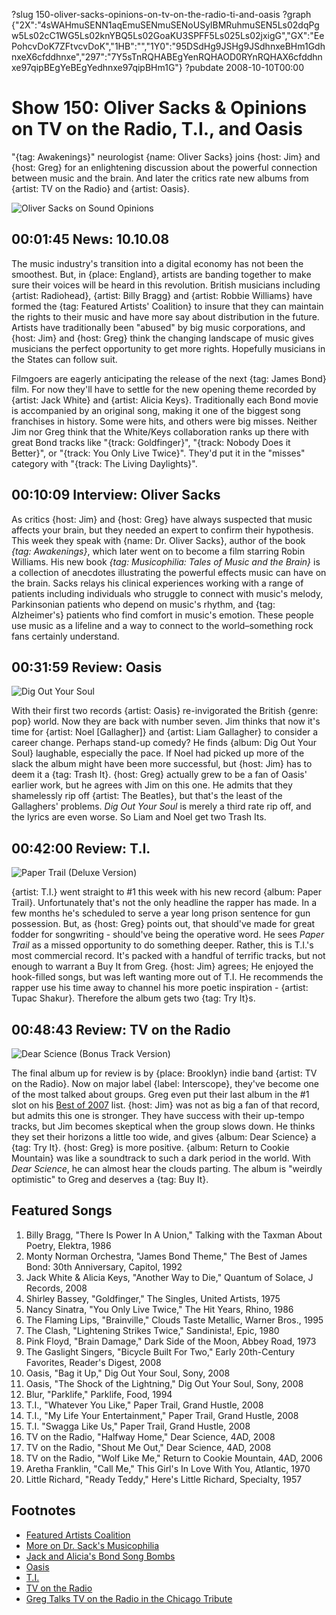 ?slug 150-oliver-sacks-opinions-on-tv-on-the-radio-ti-and-oasis
?graph {"2X":"4sWAHmuSENN1aqEmuSENmuSENoUSylBMRuhmuSEN5Ls02dqPgw5Ls02cC1WG5Ls02knYBQ5Ls02GoaKU3SPFF5Ls025Ls02jxigG","GX":"EePohcvDoK7ZFtvcvDoK","1HB":"","1Y0":"95DSdHg9JSHg9JSdhnxeBHm1GdhnxeX6cfddhnxe","297":"7Y5sTnRQHABEgYenRQHAOD0RYnRQHAX6cfddhnxe97qipBEgYeBEgYedhnxe97qipBHm1G"}
?pubdate 2008-10-10T00:00

# Show 150: Oliver Sacks & Opinions on TV on the Radio, T.I., and Oasis
"{tag: Awakenings}" neurologist {name:  Oliver Sacks} joins {host: Jim} and {host: Greg} for an enlightening discussion about the powerful connection between music and the brain. And later the critics rate new albums from {artist: TV on the Radio} and {artist: Oasis}. 

![Oliver Sacks on Sound Opinions](//static.soundopinions.org/images/2008/oliver_sacks.jpg)

## 00:01:45 News: 10.10.08
The music industry's transition into a digital economy has not been the smoothest. But, in {place: England}, artists are banding together to make sure their voices will be heard in this revolution. British musicians including {artist: Radiohead}, {artist: Billy Bragg} and {artist: Robbie Williams} have formed the {tag: Featured Artists' Coalition} to insure that they can maintain the rights to their music and have more say about distribution in the future. Artists have traditionally been "abused" by big music corporations, and {host: Jim} and {host: Greg} think the changing landscape of music gives musicians the perfect opportunity to get more rights. Hopefully musicians in the States can follow suit.

Filmgoers are eagerly anticipating the release of the next {tag: James Bond} film. For now they'll have to settle for the new opening theme recorded by {artist: Jack White} and {artist: Alicia Keys}. Traditionally each Bond movie is accompanied by an original song, making it one of the biggest song franchises in history. Some were hits, and others were big misses. Neither Jim nor Greg think that the White/Keys collaboration ranks up there with great Bond tracks like "{track: Goldfinger}", "{track: Nobody Does it Better}", or "{track: You Only Live Twice}". They'd put it in the "misses" category with "{track: The Living Daylights}".

## 00:10:09 Interview: Oliver Sacks
As critics {host: Jim} and {host: Greg} have always suspected that music affects your brain, but they needed an expert to confirm their hypothesis. This week they speak with {name: Dr. Oliver Sacks}, author of the book *{tag: Awakenings}*, which later went on to become a film starring Robin Williams. His new book *{tag: Musicophilia: Tales of Music and the Brain}* is a collection of anecdotes illustrating the powerful effects music can have on the brain. Sacks relays his clinical experiences working with a range of patients including individuals who struggle to connect with music's melody, Parkinsonian patients who depend on music's rhythm, and {tag: Alzheimer's} patients who find comfort in music's emotion. These people use music as a lifeline and a way to connect to the world–something rock fans certainly understand.

## 00:31:59 Review: Oasis
![Dig Out Your Soul](//static.soundopinions.org/assets/150/1HB0.jpg "512633/1196089572")

With their first two records {artist: Oasis} re-invigorated the British {genre: pop} world. Now they are back with number seven. Jim thinks that now it's time for {artist: Noel [Gallagher]} and {artist: Liam Gallagher} to consider a career change. Perhaps stand-up comedy? He finds {album: Dig Out Your Soul} laughable, especially the pace. If Noel had picked up more of the slack the album might have been more successful, but {host: Jim} has to deem it a {tag: Trash It}. {host: Greg} actually grew to be a fan of Oasis' earlier work, but he agrees with Jim on this one. He admits that they shamelessly rip off {artist: The Beatles}, but that's the least of the Gallaghers' problems. *Dig Out Your Soul* is merely a third rate rip off, and the lyrics are even worse. So Liam and Noel get two Trash Its.

## 00:42:00 Review: T.I.
![Paper Trail (Deluxe Version)](//static.soundopinions.org/assets/150/1Y00.jpg "14967/291279841")

{artist: T.I.} went straight to #1 this week with his new record {album: Paper Trail}. Unfortunately that's not the only headline the rapper has made. In a few months he's scheduled to serve a year long prison sentence for gun possession. But, as {host: Greg} points out, that should've made for great fodder for songwriting - should've being the operative word. He sees *Paper Trail* as a missed opportunity to do something deeper. Rather, this is T.I.'s most commercial record. It's packed with a handful of terrific tracks, but not enough to warrant a Buy It from Greg. {host: Jim} agrees; He enjoyed the hook-filled songs, but was left wanting more out of T.I. He recommends the rapper use his time away to channel his more poetic inspiration - {artist: Tupac Shakur}. Therefore the album gets two {tag: Try It}s.

## 00:48:43 Review: TV on the Radio
![Dear Science (Bonus Track Version)](//static.soundopinions.org/assets/150/2970.jpg "6562624/291184215")

The final album up for review is by {place: Brooklyn} indie band {artist: TV on the Radio}. Now on major label {label: Interscope}, they've become one of the most talked about groups. Greg even put their last album in the #1 slot on his [Best of 2007](/show/107) list. {host: Jim} was not as big a fan of that record, but admits this one is stronger. They have success with their up-tempo tracks, but Jim becomes skeptical when the group slows down. He thinks they set their horizons a little too wide, and gives {album: Dear Science} a {tag: Try It}. {host: Greg} is more positive. {album: Return to Cookie Mountain} was like a soundtrack to such a dark period in the world. With *Dear Science*, he can almost hear the clouds parting. The album is "weirdly optimistic" to Greg and deserves a {tag: Buy It}.

## Featured Songs
1. Billy Bragg, "There Is Power In A Union," Talking with the Taxman About Poetry, Elektra, 1986
2. Monty Norman Orchestra, "James Bond Theme," The Best of James Bond: 30th Anniversary, Capitol, 1992 
1. Jack White & Alicia Keys, "Another Way to Die," Quantum of Solace, J Records, 2008
3. Shirley Bassey, "Goldfinger," The Singles, United Artists, 1975
4. Nancy Sinatra, "You Only Live Twice," The Hit Years, Rhino, 1986
5. The Flaming Lips, "Brainville," Clouds Taste Metallic, Warner Bros., 1995
6. The Clash, "Lightening Strikes Twice," Sandinista!, Epic, 1980
7. Pink Floyd, "Brain Damage," Dark Side of the Moon, Abbey Road, 1973
8. The Gaslight Singers, "Bicycle Built For Two," Early 20th-Century Favorites, Reader's Digest, 2008
9. Oasis, "Bag it Up," Dig Out Your Soul, Sony, 2008
10. Oasis, "The Shock of the Lightning," Dig Out Your Soul, Sony, 2008
11. Blur, "Parklife," Parklife, Food, 1994
12. T.I., "Whatever You Like," Paper Trail, Grand Hustle, 2008
13. T.I., "My Life Your Entertainment," Paper Trail, Grand Hustle, 2008
14. T.I. "Swagga Like Us," Paper Trail, Grand Hustle, 2008
15. TV on the Radio, "Halfway Home," Dear Science, 4AD, 2008
16. TV on the Radio, "Shout Me Out," Dear Science, 4AD, 2008
17. TV on the Radio, "Wolf Like Me," Return to Cookie Mountain, 4AD, 2006
18. Aretha Franklin, "Call Me," This Girl's In Love With You, Atlantic, 1970
19. Little Richard, "Ready Teddy," Here's Little Richard, Specialty, 1957

## Footnotes
- [Featured Artists Coalition](http://thefac.org/)
- [More on Dr. Sack's Musicophilia](http://www.musicophilia.com/)
- [Jack and Alicia's Bond Song Bombs](http://www.telegraph.co.uk/culture/music/3561149/Quantum-of-Solace-Jack-White-helps-Alicia-Keys-put-a-bomb-under-James-Bond.html)
- [Oasis](http://www.oasisinet.com/#!/home)
- [T.I.](http://www.tipaperwork.com/)
- [TV on the Radio](http://www.tvontheradio.com/)
- [Greg Talks TV on the Radio in the Chicago Tribute](http://articles.chicagotribune.com/2008-10-17/entertainment/0810150223_1_cookie-mountain-tunde-adebimpe-kyp-malone)
